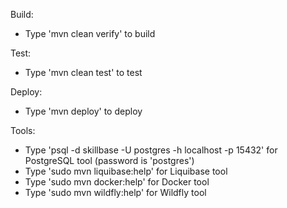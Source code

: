 
Build:

* Type 'mvn clean verify' to build

Test:

* Type 'mvn clean test' to test

Deploy:

* Type 'mvn deploy' to deploy

Tools:

* Type 'psql -d skillbase -U postgres -h localhost -p 15432' for PostgreSQL tool (password is 'postgres')
* Type 'sudo mvn liquibase:help' for Liquibase tool
* Type 'sudo mvn docker:help' for Docker tool
* Type 'sudo mvn wildfly:help' for Wildfly tool

